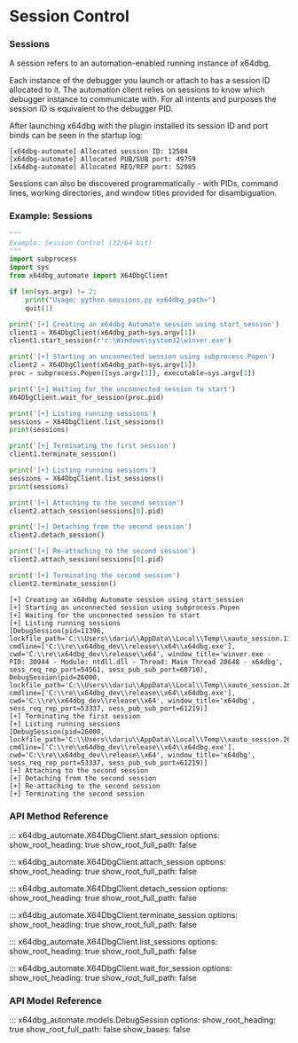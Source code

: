 # Session Control

### Sessions

A session refers to an automation-enabled running instance of x64dbg.

Each instance of the debugger you launch or attach to has a session ID allocated to it. The automation client relies on sessions 
to know which debugger instance to communicate with. For all intents and purposes the session ID is equivalent to the debugger PID.

After launching x64dbg with the plugin installed its session ID and port binds can be seen in the startup log:
```
[x64dbg-automate] Allocated session ID: 12584
[x64dbg-automate] Allocated PUB/SUB port: 49759
[x64dbg-automate] Allocated REQ/REP port: 52085
```

Sessions can also be discovered programmatically - with PIDs, command lines, working directories, and window titles provided for disambiguation.

### Example: Sessions

```python
"""
Example: Session Control (32/64 bit)
"""
import subprocess
import sys
from x64dbg_automate import X64DbgClient

if len(sys.argv) != 2:
    print("Usage: python sessions.py <x64dbg_path>")
    quit(1)

print('[+] Creating an x64dbg Automate session using start_session')
client1 = X64DbgClient(x64dbg_path=sys.argv[1])
client1.start_session(r'c:\Windows\system32\winver.exe')

print('[+] Starting an unconnected session using subprocess.Popen')
client2 = X64DbgClient(x64dbg_path=sys.argv[1])
proc = subprocess.Popen([sys.argv[1]], executable=sys.argv[1])

print('[+] Waiting for the unconnected session to start')
X64DbgClient.wait_for_session(proc.pid)

print('[+] Listing running sessions')
sessions = X64DbgClient.list_sessions()
print(sessions)

print('[+] Terminating the first session')
client1.terminate_session()

print('[+] Listing running sessions')
sessions = X64DbgClient.list_sessions()
print(sessions)

print('[+] Attaching to the second session')
client2.attach_session(sessions[0].pid)

print('[+] Detaching from the second session')
client2.detach_session()

print('[+] Re-attaching to the second session')
client2.attach_session(sessions[0].pid)

print('[+] Terminating the second session')
client2.terminate_session()
```

```
[+] Creating an x64dbg Automate session using start_session
[+] Starting an unconnected session using subprocess.Popen
[+] Waiting for the unconnected session to start
[+] Listing running sessions
[DebugSession(pid=11396, lockfile_path='C:\\Users\\dariu\\AppData\\Local\\Temp\\xauto_session.11396.lock', cmdline=['C:\\re\\x64dbg_dev\\release\\x64\\x64dbg.exe'], cwd='C:\\re\\x64dbg_dev\\release\\x64', window_title='winver.exe - PID: 30944 - Module: ntdll.dll - Thread: Main Thread 20648 - x64dbg', sess_req_rep_port=54561, sess_pub_sub_port=60710), DebugSession(pid=26000, lockfile_path='C:\\Users\\dariu\\AppData\\Local\\Temp\\xauto_session.26000.lock', cmdline=['C:\\re\\x64dbg_dev\\release\\x64\\x64dbg.exe'], cwd='C:\\re\\x64dbg_dev\\release\\x64', window_title='x64dbg', sess_req_rep_port=53337, sess_pub_sub_port=61219)]
[+] Terminating the first session
[+] Listing running sessions
[DebugSession(pid=26000, lockfile_path='C:\\Users\\dariu\\AppData\\Local\\Temp\\xauto_session.26000.lock', cmdline=['C:\\re\\x64dbg_dev\\release\\x64\\x64dbg.exe'], cwd='C:\\re\\x64dbg_dev\\release\\x64', window_title='x64dbg', sess_req_rep_port=53337, sess_pub_sub_port=61219)]   
[+] Attaching to the second session
[+] Detaching from the second session
[+] Re-attaching to the second session
[+] Terminating the second session
```

### API Method Reference

::: x64dbg_automate.X64DbgClient.start_session
    options:
        show_root_heading: true
        show_root_full_path: false


::: x64dbg_automate.X64DbgClient.attach_session
    options:
        show_root_heading: true
        show_root_full_path: false


::: x64dbg_automate.X64DbgClient.detach_session
    options:
        show_root_heading: true
        show_root_full_path: false


::: x64dbg_automate.X64DbgClient.terminate_session
    options:
        show_root_heading: true
        show_root_full_path: false


::: x64dbg_automate.X64DbgClient.list_sessions
    options:
        show_root_heading: true
        show_root_full_path: false


::: x64dbg_automate.X64DbgClient.wait_for_session
    options:
        show_root_heading: true
        show_root_full_path: false


### API Model Reference

::: x64dbg_automate.models.DebugSession
    options:
        show_root_heading: true
        show_root_full_path: false
        show_bases: false